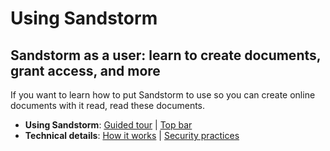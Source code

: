 # Using Sandstorm

## Sandstorm as a user: learn to create documents, grant access, and more

If you want to learn how to put Sandstorm to use so you can create
online documents with it read, read these documents.

* **Using Sandstorm**: [Guided tour](guided-tour.md) | [Top bar](using/top-bar.md)
* **Technical details**: [How it works](using/how-it-works.md) | [Security practices](using/security-practices.md)

<!--
Not written yet:

* **Installing & upgrading apps**: [The Sandstorm app list](user/app-list.md)
-->

